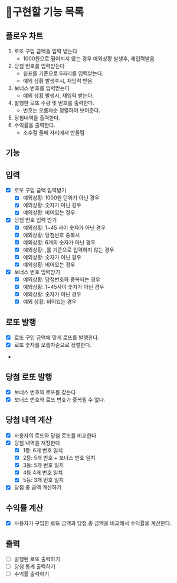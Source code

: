 # 📝구현할 기능 목록

## 플로우 차트

1. 로또 구입 금액을 입력 받는다
    - 1000원으로 떨어지지 않는 경우 예외상황 발생후,  재입력받음
2. 당첨 번호를 입력받는다
    - 쉼표를 기준으로 6자리를 입력받는다.
    - 예외 상황 발생후시, 재입력 받음
3. 보너스 번호를 입력받는다
    - 예외 상황 발생시, 재입력 받는다.
4. 발행한 로또 수량 및 번호를 출력한다.
    - 번호는 오름차순 정렬하여 보여준다.
5. 당첨내역을 출력한다.
6. 수익률을 출력한다.
    - 소수점 둘째 자리에서 반올림

## 기능

## 입력

- [x]  로또 구입 금액 입력받기
    - [x]  예외상황: 1000원 단위가 아닌 경우
    - [x]  예외상황: 숫자가 아닌 경우
    - [x]  예외상황: 비어있는 경우
- [x]  당첨 번호 입력 받기
    - [x]  예외상황: 1~45 사이 숫자가 아닌 경우
    - [x]  예외상황: 당첨번호 중복시
    - [x]  예외상황: 6개의 숫자가 아닌 경우
    - [x]  예외상황: ,를 기준으로 입력하지 않는 경우
    - [x]  예외상황: 숫자가 아닌 경우
    - [x]  예외상황: 비어있는 경우
- [x]  보너스 번호 입력받기
    - [x]  예외상황: 당첨번호와 중복되는 경우
    - [x]  예외상황: 1~45사이 숫자가 아닌 경우
    - [x]  예외상황: 숫자가 아닌 경우
    - [x]  예외 상황: 비어있는 경우

## 로또 발행

- [x]  로또 구입 금액에 맞게 로또를 발행한다.
- [x]  로또 숫자를 오름차순으로 정렬한다.
- 
## 당첨 로또 발행

- [x]  보너스 번호와 로또를 갖는다
- [x]  보너스 번호와 로또 번호가 중복될 수 없다.

## 당첨 내역 계산

- [x]  사용자의 로또와 당첨 로또를 비교한다
- [x]  당첨 내역을 저장한다
    - [x]  1등: 6개 번호 일치
    - [x]  2등: 5개 번호 + 보너스 번호 일치
    - [x]  3등: 5개 번호 일치
    - [x]  4등 4개 번호 일치
    - [x]  5등: 3개 번호 일치
- [x]  당첨 총 금액 계산하기

## 수익률 계산

- [x]  사용자가 구입한 로또 금액과 당첨 총 금액을 비교해서 수익률을 계산한다.

## 출력

- [ ]  발행된 로또 출력하기
- [ ]  당첨 통계 출력하기
- [ ]  수익률 출력하기